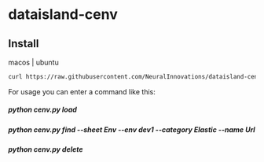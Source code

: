 # dataisland-cenv

## Install

macos | ubuntu
```bash
curl https://raw.githubusercontent.com/NeuralInnovations/dataisland-cenv/refs/heads/master/install.sh | sh
```

For usage you can enter a command like this:
##### python cenv.py load
##### python cenv.py find --sheet Env --env dev1 --category Elastic --name Url
##### python cenv.py delete
